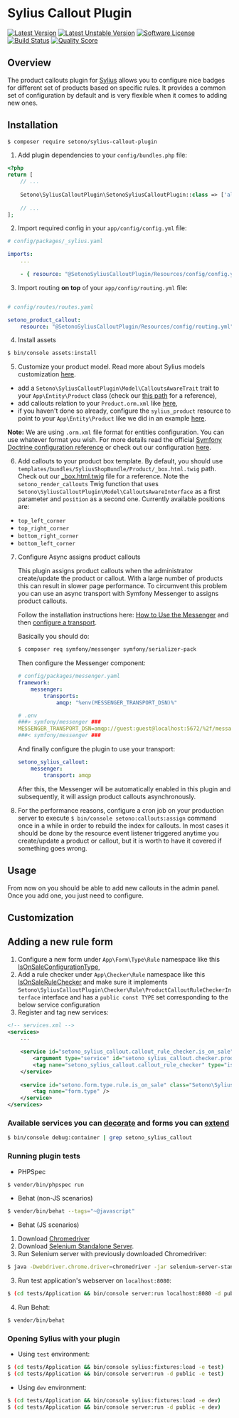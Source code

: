 # Sylius Callout Plugin

[![Latest Version][ico-version]][link-packagist]
[![Latest Unstable Version][ico-unstable-version]][link-packagist]
[![Software License][ico-license]](LICENSE)
[![Build Status][ico-travis]][link-travis]
[![Quality Score][ico-code-quality]][link-code-quality]

## Overview

The product callouts plugin for [Sylius](https://sylius.com/) allows you to configure nice badges for different set of products
based on specific rules. It provides a common set of configuration by default and is very flexible when it comes to adding new ones.

## Installation
```bash
$ composer require setono/sylius-callout-plugin
```
    
1. Add plugin dependencies to your `config/bundles.php` file:
```php
<?php
return [
    // ...
    
    Setono\SyliusCalloutPlugin\SetonoSyliusCalloutPlugin::class => ['all' => true],
    
    // ...
];
```

2. Import required config in your `app/config/config.yml` file:
```yaml
# config/packages/_sylius.yaml

imports:
    ...
    
    - { resource: "@SetonoSyliusCalloutPlugin/Resources/config/config.yml" }
```

3. Import routing **on top** of your `app/config/routing.yml` file:
```yaml

# config/routes/routes.yaml

setono_product_callout:
    resource: "@SetonoSyliusCalloutPlugin/Resources/config/routing.yml"
```

4. Install assets
```bash
$ bin/console assets:install
```

5. Customize your product model. Read more about Sylius models customization [here](https://docs.sylius.com/en/latest/customization/model.html).
- add a `Setono\SyliusCalloutPlugin\Model\CalloutsAwareTrait` trait to your `App\Entity\Product` class (check our [this path](tests/Application/src) for a reference),
- add callouts relation to your `Product.orm.xml` like [here](tests/Application/src/Resources/config/doctrine),
- if you haven't done so already, configure the `sylius_product` resource to point to your `App\Entity\Product` like we 
did in an example [here](tests/Application/src/Resources/config/resources.yml).

**Note:** We are using `.orm.xml` file format for entities configuration. You can use whatever format you wish. For more details
read the official [Symfony Doctrine configuration reference](https://symfony.com/doc/current/reference/configuration/doctrine.html) or
check out our configuration [here](tests/Application/config/packages/doctrine.yaml).

6. Add callouts to your product box template. By default, you should use `templates/bundles/SyliusShopBundle/Product/_box.html.twig` 
path. Check out our [_box.html.twig](tests/Application/templates/bundles/SyliusShopBundle/Product/_box.html.twig) file for a reference.
Note the `setono_render_callouts` Twig function that uses `Setono\SyliusCalloutPlugin\Model\CalloutsAwareInterface` as a first parameter
and `position` as a second one. 
Currently available positions are:
* `top_left_corner`
* `top_right_corner`
* `bottom_right_corner`
* `bottom_left_corner`

7. Configure Async assigns product callouts

    This plugin assigns product callouts when the administrator create/update the product or callout. With a large number of products this can result in slower page performance. To circumvent this problem you can use an async transport with Symfony Messenger to assigns product callouts.
    
    Follow the installation instructions here: [How to Use the Messenger](https://symfony.com/doc/current/messenger.html) and then [configure a transport](https://symfony.com/doc/current/messenger.html#transports).
    
    Basically you should do:
    ```bash
    $ composer req symfony/messenger symfony/serializer-pack
    ```
    
    Then configure the Messenger component:
    ```yaml
    # config/packages/messenger.yaml
    framework:
        messenger:
            transports:
                amqp: "%env(MESSENGER_TRANSPORT_DSN)%"
    ```
    
    ```yaml
    # .env
    ###> symfony/messenger ###
    MESSENGER_TRANSPORT_DSN=amqp://guest:guest@localhost:5672/%2f/messages
    ###< symfony/messenger ###
    ```
    
    And finally configure the plugin to use your transport:
    
    ```yaml
    setono_sylius_callout:
        messenger:
            transport: amqp
    ```
    
    After this, the Messenger will be automatically enabled in this plugin and subsequently, it will assign product callouts asynchronously.

8. For the performance reasons, configure a cron job on your production server to execute `$ bin/console setono:callouts:assign` command 
once in a while in order to rebuild the index for callouts. In most cases it should be done by the resource event listener
triggered anytime you create/update a product or callout, but it is worth to have it covered if something goes wrong.

## Usage

From now on you should be able to add new callouts in the admin panel. Once you add one, you just need to configure.

## Customization

Adding a new rule form
----------------------

1. Configure a new form under `App\Form\Type\Rule` namespace like this [IsOnSaleConfigurationType](src/Form/Type/Rule/IsOnSaleConfigurationType.php),
2. Add a rule checker under `App\Checker\Rule` namespace like this [IsOnSaleRuleChecker](src/Checker/Rule/IsOnSaleRuleChecker.php) and
make sure it implements `Setono\SyliusCalloutPlugin\Checker\Rule\ProductCalloutRuleCheckerInterface` interface and has a `public const TYPE` 
set corresponding to the below service configuration 
3. Register and tag new services:
```xml
<!-- services.xml -->
<services>
    ...
    
    <service id="setono_sylius_callout.callout_rule_checker.is_on_sale" class="Setono\SyliusCalloutPlugin\Checker\Rule\IsOnSaleRuleChecker">
        <argument type="service" id="setono_sylius_callout.checker.product_promotion" />
        <tag name="setono_sylius_callout.callout_rule_checker" type="is_on_sale" label="setono_sylius_callout.ui.is_on_sale" form-type="Setono\SyliusCalloutPlugin\Form\Type\Rule\IsOnSaleConfigurationType" />
    </service>
    
    <service id="setono.form.type.rule.is_on_sale" class="Setono\SyliusCalloutPlugin\Form\Type\Rule\IsOnSaleConfigurationType">
        <tag name="form.type" />
    </service>
</services>
```
 
### Available services you can [decorate](https://symfony.com/doc/current/service_container/service_decoration.html) and forms you can [extend](http://symfony.com/doc/current/form/create_form_type_extension.html)

```bash
$ bin/console debug:container | grep setono_sylius_callout
```

### Running plugin tests

- PHPSpec
```bash
$ vendor/bin/phpspec run
```

- Behat (non-JS scenarios)
```bash
$ vendor/bin/behat --tags="~@javascript"
```

- Behat (JS scenarios)
1. Download [Chromedriver](https://sites.google.com/a/chromium.org/chromedriver/)
2. Download [Selenium Standalone Server](https://www.seleniumhq.org/download/).
2. Run Selenium server with previously downloaded Chromedriver:
```bash
$ java -Dwebdriver.chrome.driver=chromedriver -jar selenium-server-standalone.jar
```

3. Run test application's webserver on `localhost:8080`:
```bash
$ (cd tests/Application && bin/console server:run localhost:8080 -d public -e test)
```

4. Run Behat:
```bash
$ vendor/bin/behat
```

### Opening Sylius with your plugin

- Using `test` environment:
```bash
$ (cd tests/Application && bin/console sylius:fixtures:load -e test)
$ (cd tests/Application && bin/console server:run -d public -e test)
```

- Using `dev` environment:
```bash
$ (cd tests/Application && bin/console sylius:fixtures:load -e dev)
$ (cd tests/Application && bin/console server:run -d public -e dev)
```

[ico-version]: https://poser.pugx.org/setono/sylius-callout-plugin/v/stable
[ico-unstable-version]: https://poser.pugx.org/setono/sylius-callout-plugin/v/unstable
[ico-license]: https://poser.pugx.org/setono/sylius-callout-plugin/license
[ico-travis]: https://travis-ci.org/Setono/SyliusCalloutPlugin.svg?branch=master
[ico-code-quality]: https://img.shields.io/scrutinizer/g/Setono/SyliusCalloutPlugin.svg?style=flat-square

[link-packagist]: https://packagist.org/packages/setono/sylius-callout-plugin
[link-travis]: https://travis-ci.org/Setono/SyliusCalloutPlugin
[link-code-quality]: https://scrutinizer-ci.com/g/Setono/SyliusCalloutPlugin
